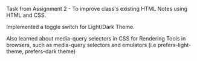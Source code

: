 Task from Assignment 2 - To improve class's existing HTML Notes using HTML and CSS.

Implemented a toggle switch for Light/Dark Theme.

Also learned about media-query selectors in CSS for Rendering Tools in browsers, such as media-query selectors and emulators (i.e prefers-light-theme, prefers-dark theme)
